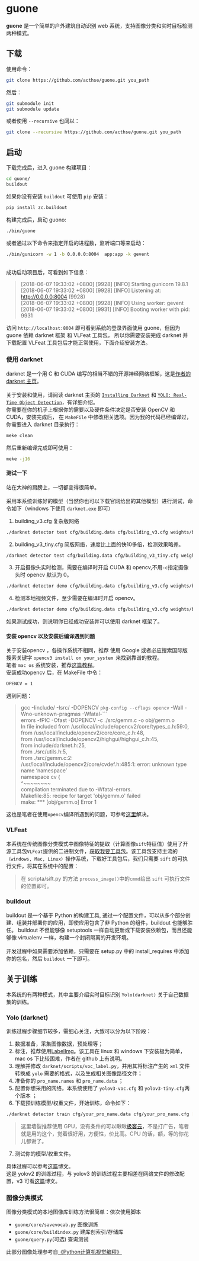 # guone 
**guone** 是一个简单的户外建筑自动识别 web 系统，支持图像分类和实时目标检测两种模式。

## 下载
使用命令：
<br>
```sh
git clone https://github.com/acthse/guone.git you_path
```

然后：
<br>
```sh
git submodule init
git submodule update
```

或者使用 `--recursive` 也阔以：<br>
```sh
git clone --recursive https://github.com/acthse/guone.git you_path
```

## 启动
下载完成后，进入 guone 构建项目：<br>
```sh
cd guone/
buildout
```

如果你没有安装 `buildout` 可使用 `pip` 安装：<br>
```sh
pip install zc.buildout
```

构建完成后，启动 guono:
```sh
./bin/guone
```

或者通过以下命令来指定开启的进程数，监听端口等来启动：<br>
```sh
./bin/gunicorn -w 1 -b 0.0.0.0:8004  app:app -k gevent
```

<br>
成功启动项目后，可看到如下信息：<br>

> [2018-06-07 19:33:02 +0800] [9928] [INFO] Starting gunicorn 19.8.1<br>
> [2018-06-07 19:33:02 +0800] [9928] [INFO] Listening at: http://0.0.0.0:8004 (9928)<br>
> [2018-06-07 19:33:02 +0800] [9928] [INFO] Using worker: gevent<br>
> [2018-06-07 19:33:02 +0800] [9931] [INFO] Booting worker with pid: 9931<br>

访问 `http://localhost:8004` 即可看到系统的登录界面使用 guone，但因为 guone 依赖 darknet 框架 和 VLFeat 工具包，
所以你需要安装完成 darknet 并下载配置 VLFeat 工具包后才能正常使用，下面介绍安装方法。

### 使用 darknet 

darknet 是一个用 C 和 CUDA 编写的相当不错的开源神经网络框架，这是[作者的 darknet 主页](https://pjreddie.com/darknet/)。<br><br>
关于安装和使用，请阅读 darknet 主页的 [`Installing Darknet`](https://pjreddie.com/darknet/install/) 和 
[`YOLO: Real-Time Object Detection`](https://pjreddie.com/darknet/yolo/)，有详细介绍。<br>
你需要在你的机子上根据你的需要以及硬件条件决定是否安装 OpenCV  和 CUDA，安装完成后，
在 `MakeFile` 中修改相关选项。因为我的代码已经编译过，你需要进入 darknet 目录执行：<br>
```sh
meke clean
```

然后重新编译完成即可使用：<br>
```sh
meke -j16
```

#### 测试一下
站在大神的肩膀上，一切都变得很简单。<br><br>
采用本系统训练好的模型（当然你也可以下载官网给出的其他模型）进行测试，命令如下（windows 下使用 `darknet.exe` 即可）
1. building_v3.cfg 复杂版网络
```sh
./darknet detector test cfg/building.data cfg/building_v3.cfg weights/building_v3.weights test_image_path
```

2. building_v3_tiny.cfg 简版网络，速度比上面的快10多倍，检测效果略差。

```sh
/darknet detector test cfg/building.data cfg/building_v3_tiny.cfg weights/building_v3_tiny.weights  test_image_path
```

3. 开启摄像头实时检测，需要在编译时开启 CUDA 和 opencv,不用` -c `指定摄像头时 opencv 默认为 0。
```sh
./darknet detector demo cfg/building.data cfg/building_v3.cfg weights/building_v3.weights  [ -c <num> ]
```

4. 检测本地视频文件，至少需要在编译时开启 opencv。

```sh
./darknet detector demo cfg/building.data cfg/building_v3.cfg weights/building_v3.weights  test_video_file_path
```


如果测试成功，则说明你已经成功安装并可以使用 darknet 框架了。

#### 安装 opencv 以及安装后编译遇到问题
关于安装opencv ，各操作系统不相同，推荐 使用 Google 或者必应搜索国际版 搜索关键字 `opencv3 install on your_system `来找到靠谱的教程。<br>
笔者 `mac os` 系统安装，推荐[这篇教程](https://www.learnopencv.com/install-opencv3-on-macos/)。<br>
安装成功opencv 后，在 MakeFile 中令：
```sh
OPENCV = 1
```

遇到问题：

> gcc -Iinclude/ -Isrc/ -DOPENCV `pkg-config --cflags opencv`  -Wall -Wno-unknown-pragmas -Wfatal-```<br>
> errors -fPIC -Ofast -DOPENCV -c ./src/gemm.c -o obj/gemm.o<br>
> In file included from /usr/local/include/opencv2/core/types_c.h:59:0,<br>
>                  from /usr/local/include/opencv2/core/core_c.h:48,<br>
>                  from /usr/local/include/opencv2/highgui/highgui_c.h:45,<br>
>                  from include/darknet.h:25,<br>
>                  from ./src/utils.h:5,<br>
>                  from ./src/gemm.c:2:<br>
> /usr/local/include/opencv2/core/cvdef.h:485:1: error: unknown type name ‘namespace’<br>
> namespace cv {<br>
>    ^~~~~~~~~ <br>
> compilation terminated due to -Wfatal-errors.<br>
> Makefile:85: recipe for target 'obj/gemm.o' failed<br>
> make: *** [obj/gemm.o] Error 1
>


这也是笔者在使用`opencv`编译所遇到的问题，可参考[这里](https://github.com/pjreddie/darknet/issues/485)解决。

### VLFeat
本系统在传统图像分类模式中图像特征的提取（计算图像`sift`特征值）使用了开源工具包`VLFeat`提供的二进制文件，[获取我要工具包](http://www.vlfeat.org/)。该工具包支持主流的`（windows, Mac, Linux）`操作系统，下载好工具包后，我们只需要 `sift` 的可执行文件，将其在系统中的配置：
> 在 scripta/sift.py 的方法 `process_image()`中的`cmmd`给出 `sift`  可执行文件的位置即可。

### buildout
buildout 是一个基于 Python 的构建工具, 通过一个配置文件，可以从多个部分创建、组装并部署你的应用，即使应用包含了非 Python 的组件，buildout 也能够胜任。 buildout 不但能够像 setuptools 一样自动更新或下载安装依赖包，而且还能够像 virtualenv 一样，构建一个封闭隔离的开发环境。<br><br>
开发过程中如果需要添加依赖，只需要在 setup.py 中的 install_requires 中添加你的包名，然后 `buildout` 一下即可。

## 关于训练
本系统的有两种模式，其中主要介绍实时目标识别 `Yolo(darknet)` 关于自己数据集的训练。
### Yolo (darknet)
训练过程步骤细节较多，需细心关注，大致可以分为以下阶段：

1. 数据准备，采集图像数据，预处理等；
2. 标注，推荐使用[LabelImg](https://github.com/tzutalin/labelImg)。该工具在 linux  和 windows 下安装极为简单，mac os 下比较困难，作者在 github 上有说明。
3. 理解并修改 `darknet/scripts/voc_label.py`，并用其将标注产生的 `xml` 文件转换成 `yolo` 需要的格式，以及生成相关图像路径文件；
4. 准备你的 `pro_name.names` 和 `pro_name.data` ；
5. 配置你想采用的网络，本系统使用了 `yolov3-voc.cfg` 和 `yolov3-tiny.cfg`两个版本 ；
5. 下载预训练模型/权重文件，开始训练，命令如下：
```sh
./darknet detector train cfg/your_pro_name.data cfg/your_pro_name.cfg [预训练模型] [-gpus 0,1,2,3]
```

> 这里墙裂推荐使用 GPU，没有条件的可以瞅瞅[极客云](http://www.jikecloud.net/)，不是打广告，笔者就是用的这个，觉着很好用，方便性，价比高。CPU 的话，额，等的你花儿都谢了。<br>

 7. 测试你的模型/权重文件。

具体过程可以参考[这篇](https://www.cnblogs.com/antflow/p/7350274.html)博文。<br>
这是 yolov2 的训练过程，与 yolov3 的训练过程主要相差在网络文件的修改配置，v3 可看[这篇](https://blog.csdn.net/lilai619/article/details/79695109)博文。
### 图像分类模式
图像分类模式的本地图像库训练方法很简单：依次使用脚本<br>
 - `guone/core/savevocab.py`         图像训练<br>
 - `guone/core/buildindex.py`       建库创索引/存储库<br>
 - `guone/query.py`(可选)       查询测试<br>

此部分图像处理参考自[《Python计算机视觉编程》](http://yongyuan.name/pcvwithpython/)
